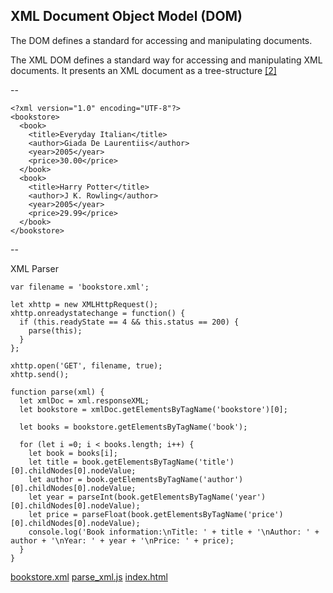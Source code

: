 ## XML Document Object Model (DOM)

The DOM defines a standard for accessing and manipulating documents.

The XML DOM defines a standard way for accessing and manipulating XML documents. It presents an XML document as a tree-structure [\[2\]](https://www.w3schools.com/xml/xml_dom.asp)

--

```
<?xml version="1.0" encoding="UTF-8"?>
<bookstore>
  <book>
    <title>Everyday Italian</title>
    <author>Giada De Laurentiis</author>
    <year>2005</year>
    <price>30.00</price>
  </book>
  <book>
    <title>Harry Potter</title>
    <author>J K. Rowling</author>
    <year>2005</year>
    <price>29.99</price>
  </book>
</bookstore>
```

--

XML Parser

```
var filename = 'bookstore.xml';

let xhttp = new XMLHttpRequest();
xhttp.onreadystatechange = function() {
  if (this.readyState == 4 && this.status == 200) {
    parse(this);
  }
};

xhttp.open('GET', filename, true);
xhttp.send();

function parse(xml) {
  let xmlDoc = xml.responseXML;
  let bookstore = xmlDoc.getElementsByTagName('bookstore')[0];

  let books = bookstore.getElementsByTagName('book');

  for (let i =0; i < books.length; i++) {
    let book = books[i];
    let title = book.getElementsByTagName('title')[0].childNodes[0].nodeValue;
    let author = book.getElementsByTagName('author')[0].childNodes[0].nodeValue;
    let year = parseInt(book.getElementsByTagName('year')[0].childNodes[0].nodeValue);
    let price = parseFloat(book.getElementsByTagName('price')[0].childNodes[0].nodeValue);
    console.log('Book information:\nTitle: ' + title + '\nAuthor: ' + author + '\nYear: ' + year + '\nPrice: ' + price);
  }
}
```

[bookstore.xml](https://github.com/mariancross/javascript-tutorial/blob/master/bookstore.xml)
[parse_xml.js](https://github.com/mariancross/javascript-tutorial/blob/master/parse_xml.js)
[index.html](https://github.com/mariancross/javascript-tutorial/blob/master/index.html)
